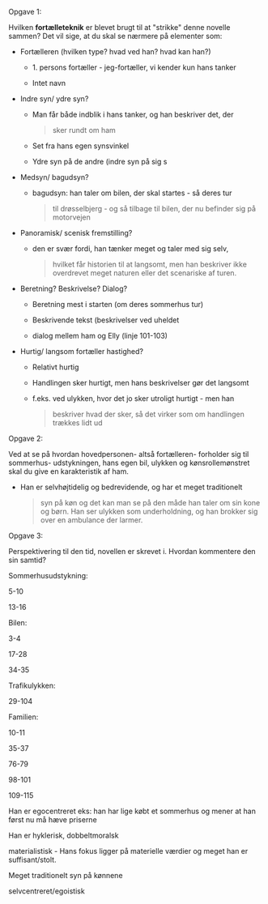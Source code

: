Opgave 1:

Hvilken **fortælleteknik** er blevet brugt til at "strikke" denne
novelle sammen? Det vil sige, at du skal se nærmere på elementer som:

-   Fortælleren (hvilken type? hvad ved han? hvad kan han?)

    -   1\. persons fortæller - jeg-fortæller, vi kender kun hans tanker

    -   Intet navn

-   Indre syn/ ydre syn?

    -   Man får både indblik i hans tanker, og han beskriver det, der
        > sker rundt om ham

    -   Set fra hans egen synsvinkel

    -   Ydre syn på de andre (indre syn på sig s

-   Medsyn/ bagudsyn?

    -   bagudsyn: han taler om bilen, der skal startes - så deres tur
        > til drøsselbjerg - og så tilbage til bilen, der nu befinder
        > sig på motorvejen

-   Panoramisk/ scenisk fremstilling?

    -   den er svær fordi, han tænker meget og taler med sig selv,
        > hvilket får historien til at langsomt, men han beskriver ikke
        > overdrevet meget naturen eller det scenariske af turen.

-   Beretning? Beskrivelse? Dialog?

    -   Beretning mest i starten (om deres sommerhus tur)

    -   Beskrivende tekst (beskrivelser ved uheldet

    -   dialog mellem ham og Elly (linje 101-103)

-   Hurtig/ langsom fortæller hastighed?

    -   Relativt hurtig

    -   Handlingen sker hurtigt, men hans beskrivelser gør det langsomt

    -   f.eks. ved ulykken, hvor det jo sker utroligt hurtigt - men han
        > beskriver hvad der sker, så det virker som om handlingen
        > trækkes lidt ud

Opgave 2:

Ved at se på hvordan hovedpersonen- altså fortælleren- forholder sig til
sommerhus- udstykningen, hans egen bil, ulykken og kønsrollemønstret
skal du give en karakteristik af ham.

-   Han er selvhøjtidelig og bedrevidende, og har et meget traditionelt
    > syn på køn og det kan man se på den måde han taler om sin kone og
    > børn. Han ser ulykken som underholdning, og han brokker sig over
    > en ambulance der larmer.

Opgave 3:

Perspektivering til den tid, novellen er skrevet i. Hvordan kommentere
den sin samtid?

Sommerhusudstykning:

5-10

13-16

Bilen:

3-4

17-28

34-35

Trafikulykken:

29-104

Familien:

10-11

35-37

76-79

98-101

109-115

Han er egocentreret eks: han har lige købt et sommerhus og mener at han
først nu må hæve priserne

Han er hyklerisk, dobbeltmoralsk

materialistisk - Hans fokus ligger på materielle værdier og meget han er
suffisant/stolt.

Meget traditionelt syn på kønnene

selvcentreret/egoistisk
